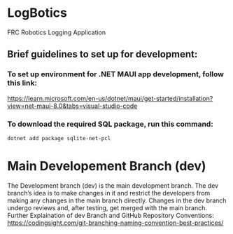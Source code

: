 # LogBotics
FRC Robotics Logging Application


## Brief guidelines to set up for development:
### To set up environment for .NET MAUI app development, follow this link:
https://learn.microsoft.com/en-us/dotnet/maui/get-started/installation?view=net-maui-8.0&tabs=visual-studio-code

### To download the required SQL package, run this command:
`dotnet add package sqlite-net-pcl`

# Main Developement Branch (dev)
The Development branch (dev) is the main development branch. The dev branch’s idea is to make changes in it and restrict the developers from making any changes in the main branch directly. Changes in the dev branch undergo reviews and, after testing, get merged with the main branch. Further Explaination of dev Branch and GitHub Repository Conventions: https://codingsight.com/git-branching-naming-convention-best-practices/

